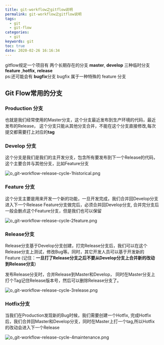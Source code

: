 ```yaml
---
title: git-workflow之gitflow说明
permalink: git-workflow之gitflow说明
tags:
  - git
  - git-flow
categories:
  - git
keywords: git
toc: true
date: 2020-02-26 16:16:34
---
```


gitflow规定一个项目有
两个长期存在的分支 **master**, **develop** 
三种临时分支 **feature** ,**hotfix**, **release**  
ps:还可能会有 **bugfix**分支 bugfix 属于一种特殊的 feature 分支

## Git Flow常用的分支

### Production 分支

也就是我们经常使用的Master分支，这个分支最近发布到生产环境的代码，最近发布的Release， 这个分支只能从其他分支合并，不能在这个分支直接修改,每次提交都需要打上对应的**tag**

### Develop 分支

这个分支是我们是我们的主开发分支，包含所有要发布到下一个Release的代码，这个主要合并与其他分支，比如Feature分支

![o_git-workflow-release-cycle-1historical.png](o_git-workflow-release-cycle-1historical.png)

### Feature 分支

这个分支主要是用来开发一个新的功能，一旦开发完成，我们合并回Develop分支进入下一个Release
Feature分支做完后，必须合并回Develop分支, 合并完分支后一般会删点这个Feature分支，但是我们也可以保留

![o_git-workflow-release-cycle-2feature.png](o_git-workflow-release-cycle-2feature.png)

### Release分支

Release分支基于Develop分支创建，打完Release分支后，我们可以在这个Release分支上测试，修改Bug等。同时，其它开发人员可以基于开发新的Feature (记住：**一旦打了Release分支之后不要从Develop分支上合并新的改动到Release分支**)

发布Release分支时，合并Release到Master和Develop， 同时在Master分支上打个Tag记住Release版本号，然后可以删除Release分支了。

![o_git-workflow-release-cycle-3release.png](o_git-workflow-release-cycle-3release.png)

### Hotfix分支

当我们在Production发现新的Bug时候，我们需要创建一个Hotfix, 完成Hotfix后，我们合并回Master和Develop分支，同时在Master上打一个tag,所以Hotfix的改动会进入下一个Release

![o_git-workflow-release-cycle-4maintenance.png](o_git-workflow-release-cycle-4maintenance.png)



